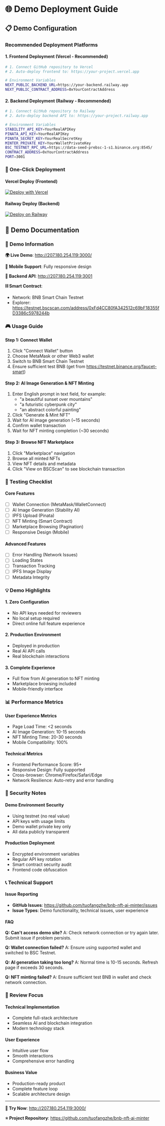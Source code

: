# 🌐 Demo Deployment Guide

## 📋 Demo Configuration

### Recommended Deployment Platforms

#### 1. **Frontend Deployment** (Vercel - Recommended)
```bash
# 1. Connect GitHub repository to Vercel
# 2. Auto-deploy frontend to: https://your-project.vercel.app

# Environment Variables
NEXT_PUBLIC_BACKEND_URL=https://your-backend.railway.app
NEXT_PUBLIC_CONTRACT_ADDRESS=0xYourContractAddress
```

#### 2. **Backend Deployment** (Railway - Recommended)
```bash
# 1. Connect GitHub repository to Railway
# 2. Auto-deploy backend API to: https://your-project.railway.app

# Environment Variables
STABILITY_API_KEY=YourRealAPIKey
PINATA_API_KEY=YourRealAPIKey
PINATA_SECRET_KEY=YourRealSecretKey
MINTER_PRIVATE_KEY=YourWalletPrivateKey
BSC_TESTNET_RPC_URL=https://data-seed-prebsc-1-s1.binance.org:8545/
CONTRACT_ADDRESS=0xYourContractAddress
PORT=3001
```

### 🚀 One-Click Deployment

#### Vercel Deploy (Frontend)
[![Deploy with Vercel](https://vercel.com/button)](https://vercel.com/new/clone?repository-url=https://github.com/tuofangzhe/bnb-nft-ai-minter&project-name=bnb-ai-nft-minter&repository-name=bnb-ai-nft-minter)

#### Railway Deploy (Backend)
[![Deploy on Railway](https://railway.app/button.svg)](https://railway.app/new/template/your-template-id)

## 📝 Demo Documentation

### 🎯 Demo Information

**🌍 Live Demo**: http://207.180.254.119:3000/

**📱 Mobile Support**: Fully responsive design

**🔗 Backend API**: http://207.180.254.119:3001

**⛓️ Smart Contract**: 
- Network: BNB Smart Chain Testnet
- Explorer: https://testnet.bscscan.com/address/0xFd4CC80fA342512c69bF18355fD3386c5978244b

### 🎮 Usage Guide

#### Step 1: Connect Wallet
1. Click "Connect Wallet" button
2. Choose MetaMask or other Web3 wallet
3. Switch to BNB Smart Chain Testnet
4. Ensure sufficient test BNB (get from https://testnet.binance.org/faucet-smart)

#### Step 2: AI Image Generation & NFT Minting
1. Enter English prompt in text field, for example:
   - "a beautiful sunset over mountains"
   - "a futuristic cyberpunk city"
   - "an abstract colorful painting"
2. Click "Generate & Mint NFT"
3. Wait for AI image generation (~15 seconds)
4. Confirm wallet transaction
5. Wait for NFT minting completion (~30 seconds)

#### Step 3: Browse NFT Marketplace
1. Click "Marketplace" navigation
2. Browse all minted NFTs
3. View NFT details and metadata
4. Click "View on BSCScan" to see blockchain transaction

### 🔧 Testing Checklist

#### Core Features
- [ ] Wallet Connection (MetaMask/WalletConnect)
- [ ] AI Image Generation (Stability AI)
- [ ] IPFS Upload (Pinata)
- [ ] NFT Minting (Smart Contract)
- [ ] Marketplace Browsing (Pagination)
- [ ] Responsive Design (Mobile)

#### Advanced Features
- [ ] Error Handling (Network Issues)
- [ ] Loading States
- [ ] Transaction Tracking
- [ ] IPFS Image Display
- [ ] Metadata Integrity

### 💡 Demo Highlights

#### 1. **Zero Configuration**
- No API keys needed for reviewers
- No local setup required
- Direct online full feature experience

#### 2. **Production Environment**
- Deployed in production
- Real AI API calls
- Real blockchain interactions

#### 3. **Complete Experience**
- Full flow from AI generation to NFT minting
- Marketplace browsing included
- Mobile-friendly interface

### 📊 Performance Metrics

#### User Experience Metrics
- Page Load Time: <2 seconds
- AI Image Generation: 10-15 seconds
- NFT Minting Time: 20-30 seconds
- Mobile Compatibility: 100%

#### Technical Metrics
- Frontend Performance Score: 95+
- Responsive Design: Fully supported
- Cross-browser: Chrome/Firefox/Safari/Edge
- Network Resilience: Auto-retry and error handling

### 🔐 Security Notes

#### Demo Environment Security
- Using testnet (no real value)
- API keys with usage limits
- Demo wallet private key only
- All data publicly transparent

#### Production Deployment
- Encrypted environment variables
- Regular API key rotation
- Smart contract security audit
- Frontend code obfuscation

### 📞 Technical Support

#### Issue Reporting
- **GitHub Issues**: https://github.com/tuofangzhe/bnb-nft-ai-minter/issues
- **Issue Types**: Demo functionality, technical issues, user experience

#### FAQ
**Q: Can't access demo site?**
A: Check network connection or try again later. Submit issue if problem persists.

**Q: Wallet connection failed?**
A: Ensure using supported wallet and switched to BSC Testnet.

**Q: AI generation taking too long?**
A: Normal time is 10-15 seconds. Refresh page if exceeds 30 seconds.

**Q: NFT minting failed?**
A: Ensure sufficient test BNB in wallet and check network connection.

### 🎯 Review Focus

#### Technical Implementation
- Complete full-stack architecture
- Seamless AI and blockchain integration
- Modern technology stack

#### User Experience
- Intuitive user flow
- Smooth interactions
- Comprehensive error handling

#### Business Value
- Production-ready product
- Complete feature loop
- Scalable architecture design

---

**🎉 Try Now**: http://207.180.254.119:3000/

**⭐ Project Repository**: https://github.com/tuofangzhe/bnb-nft-ai-minter